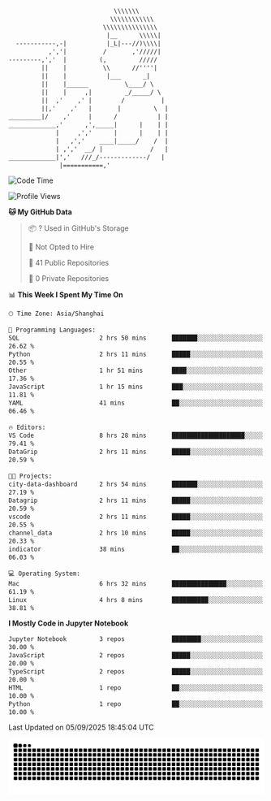 ```
                             \\\\\\\
                            \\\\\\\\\\\\
                          \\\\\\\\\\\\\\\
                           |__      \\\\\|
  -----------,-|           |_L|---//)\\\\|
           ,','|          /       ,'/////|
---------,','  |         (,         /////
         ||    |          \\      //''''|
         ||    |           |___      _|
         ||    |______          \____/ \
         ||    |     ,|         _/_____/ \
         ||  ,'    ,' |        /          |
         ||,'    ,'   |       |         \  |
_________|/    ,'     |      /           | |
_____________,'      ,',_____|      |    | |
             |     ,','      |      |    | |
             |   ,','    ____|_____/    /  |
             | ,','  __/ |             /   |
_____________|','   ///_/-------------/   |
              |===========,'
```

<!--START_SECTION:waka-->
![Code Time](http://img.shields.io/badge/Code%20Time-124%20hrs%2050%20mins-blue)

![Profile Views](http://img.shields.io/badge/Profile%20Views-0-blue)

**🐱 My GitHub Data** 

> 📦 ? Used in GitHub's Storage 
 > 
> 🚫 Not Opted to Hire
 > 
> 📜 41 Public Repositories 
 > 
> 🔑 0 Private Repositories 
 > 
📊 **This Week I Spent My Time On** 

```text
🕑︎ Time Zone: Asia/Shanghai

💬 Programming Languages: 
SQL                      2 hrs 50 mins       ███████░░░░░░░░░░░░░░░░░░   26.62 % 
Python                   2 hrs 11 mins       █████░░░░░░░░░░░░░░░░░░░░   20.55 % 
Other                    1 hr 51 mins        ████░░░░░░░░░░░░░░░░░░░░░   17.36 % 
JavaScript               1 hr 15 mins        ███░░░░░░░░░░░░░░░░░░░░░░   11.81 % 
YAML                     41 mins             ██░░░░░░░░░░░░░░░░░░░░░░░   06.46 % 

🔥 Editors: 
VS Code                  8 hrs 28 mins       ████████████████████░░░░░   79.41 % 
DataGrip                 2 hrs 11 mins       █████░░░░░░░░░░░░░░░░░░░░   20.59 % 

🐱‍💻 Projects: 
city-data-dashboard      2 hrs 54 mins       ███████░░░░░░░░░░░░░░░░░░   27.19 % 
Datagrip                 2 hrs 11 mins       █████░░░░░░░░░░░░░░░░░░░░   20.59 % 
vscode                   2 hrs 11 mins       █████░░░░░░░░░░░░░░░░░░░░   20.55 % 
channel_data             2 hrs 10 mins       █████░░░░░░░░░░░░░░░░░░░░   20.33 % 
indicator                38 mins             ██░░░░░░░░░░░░░░░░░░░░░░░   06.03 % 

💻 Operating System: 
Mac                      6 hrs 32 mins       ███████████████░░░░░░░░░░   61.19 % 
Linux                    4 hrs 8 mins        ██████████░░░░░░░░░░░░░░░   38.81 % 
```

**I Mostly Code in Jupyter Notebook** 

```text
Jupyter Notebook         3 repos             ████████░░░░░░░░░░░░░░░░░   30.00 % 
JavaScript               2 repos             █████░░░░░░░░░░░░░░░░░░░░   20.00 % 
TypeScript               2 repos             █████░░░░░░░░░░░░░░░░░░░░   20.00 % 
HTML                     1 repo              ██░░░░░░░░░░░░░░░░░░░░░░░   10.00 % 
Python                   1 repo              ██░░░░░░░░░░░░░░░░░░░░░░░   10.00 % 
```




 Last Updated on 05/09/2025 18:45:04 UTC
<!--END_SECTION:waka-->

<picture>
  <source media="(prefers-color-scheme: dark)" srcset="https://raw.githubusercontent.com/yuemanly/yuemanly/output/github-contribution-grid-snake-dark.svg" />
  <source media="(prefers-color-scheme: light)" srcset="https://raw.githubusercontent.com/yuemanly/yuemanly/output/github-contribution-grid-snake.svg" />
  <img alt="github-snake" src="https://raw.githubusercontent.com/yuemanly/yuemanly/output/github-contribution-grid-snake.svg" />
</picture>
<!--
**yuemanly/yuemanly** is a ✨ _special_ ✨ repository because its `README.md` (this file) appears on your GitHub profile.

Here are some ideas to get you started:

- 🔭 I’m currently working on ...
- 🌱 I’m currently learning ...
- 👯 I’m looking to collaborate on ...
- 🤔 I’m looking for help with ...
- 💬 Ask me about ...
- 📫 How to reach me: ...
- 😄 Pronouns: ...
- ⚡ Fun fact: ...
-->

